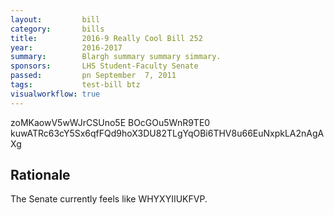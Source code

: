 ```yaml
---
layout:         bill
category:       bills
title:          2016-9 Really Cool Bill 252
year:           2016-2017
summary:        Blargh summary summary simmary.
sponsors:       LHS Student-Faculty Senate
passed:         pn September  7, 2011
tags:           test-bill btz
visualworkflow: true
---
```



zoMKaowV5wWJrCSUno5E BOcGOu5WnR9TE0 kuwATRc63cY5Sx6qfFQd9hoX3DU82TLgYqOBi6THV8u66EuNxpkLA2nAgAXg 




Rationale
---------
The Senate currently feels like WHYXYIIUKFVP.
